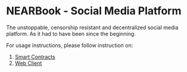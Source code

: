 # NEARBook - Social Media Platform

The unstoppable, censorship resistant and decentralized social media platform. As it had to have been since the beginning.

For usage instructions, please follow instruction on:

1. [Smart Contracts](./contract/README.md)
1. [Web Client](./web-client/README.md)
